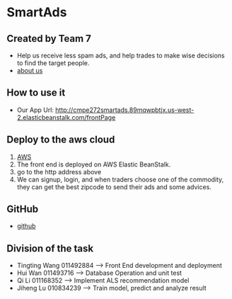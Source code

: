 # SmartAds
## Created by Team 7
+ Help us receive less spam ads, and help trades to make wise decisions to find the target people.
+ [about us](https://github.com/HenryWan19)

## How to use it
+ Our App Url: http://cmpe272smartads.89mqwpbtjx.us-west-2.elasticbeanstalk.com/frontPage

## Deploy to the aws cloud
1. [AWS](http://cmpe272smartads.89mqwpbtjx.us-west-2.elasticbeanstalk.com/service)
2. The front end is deployed  on AWS Elastic BeanStalk.
3. go to the http address above
4. We can signup, login, and when traders choose one of the commodity, they can get the best zipcode to send their ads and some advices.

## GitHub
+ [github](https://github.com/SJSU272Lab/Fall16-Team7)

## Division of the task
+ Tingting Wang 011492884 --> Front End development and deployment
+ Hui Wan 011493716 --> Database Operation and unit test
+ Qi Li 011168352 --> Implement ALS recommendation model
+ Jiheng Lu 010834239 --> Train model, predict and analyze result
